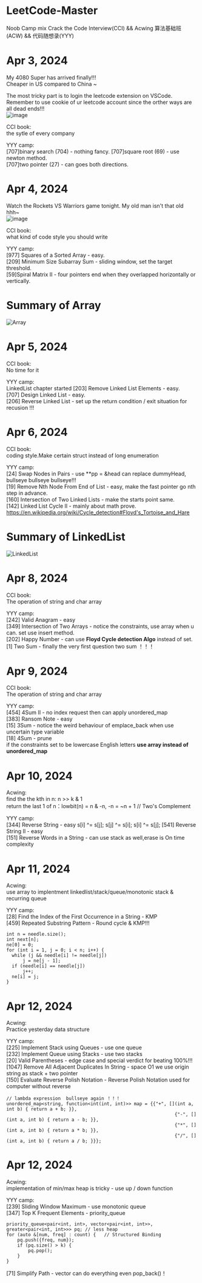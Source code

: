 # LeetCode-Master
Noob Camp mix Crack the Code Interview(CCI) && Acwing 算法基础班(ACW) && 代码随想录(YYY)  

# Apr 3, 2024
My 4080 Super has arrived finally!!!   
Cheaper in US compared to China ~   

The most tricky part is to login the leetcode extension on VSCode.   
Remember to use cookie of ur leetcode account since the orther ways are all dead ends!!!    
![image](https://github.com/Justinquant/LeetCode-Master/assets/147337004/be3a455b-3135-4c9d-a95b-2fee2128787d)

CCI book:    
the sytle of every company

YYY camp:         
[707]binary search (704) - nothing fancy. 
[707]square root (69) - use newton method.      
[707]two pointer (27) - can goes both directions.  

# Apr 4, 2024
Watch the Rockets VS Warriors game tonight.
My old man isn't that old hhh~          
![image](https://github.com/Justinquant/LeetCode-Master/assets/147337004/432aee56-099e-4552-8ea9-bb7ff247f447)

CCI book:    
what kind of code style you should write

YYY camp:         
[977] Squares of a Sorted Array - easy.  
[209] Minimum Size Subarray Sum - sliding window, set the target threshold.  
[59]Spiral Matrix II - four pointers end when they overlapped horizontally or vertically.  

# Summary of Array
![Array](https://github.com/Justinquant/LeetCode-Master/assets/147337004/600d5385-7dc6-43ec-91c5-7500bc517eab)

# Apr 5, 2024
CCI book:    
No time for it

YYY camp:         
LinkedList chapter started
[203] Remove Linked List Elements - easy.   
[707] Design Linked List - easy.   
[206] Reverse Linked List - set up the return condition / exit situation for recusion !!!   

# Apr 6, 2024
CCI book:    
coding style.Make certain struct instead of long enumeration

YYY camp:         
[24] Swap Nodes in Pairs - use **pp = &head can replace dummyHead, bullseye bullseye bullseye!!!                   
[19] Remove Nth Node From End of List - easy, make the fast pointer go nth step in advance.<br>
[160] Intersection of Two Linked Lists - make the starts point same.     
[142] Linked List Cycle II - mainly about math prove.    
https://en.wikipedia.org/wiki/Cycle_detection#Floyd's_Tortoise_and_Hare

# Summary of LinkedList
![LinkedList](https://github.com/Justinquant/LeetCode-Master/assets/147337004/c857c573-1e57-4018-9167-d2e98e2f8306)

# Apr 8, 2024
CCI book:    
The operation of string and char array            

YYY camp:            
[242] Valid Anagram - easy           
[349] Intersection of Two Arrays - notice the constraints, use array when u can. set use insert method.               
[202] Happy Number - can use __Floyd Cycle detection Algo__ instead of set.     
[1] Two Sum - finally the very first question two sum ！！！    

# Apr 9, 2024
CCI book:    
The operation of string and char array     

YYY camp:    
[454] 4Sum II - no index request then can apply unordered_map             
[383] Ransom Note - easy     
[15] 3Sum - notice the weird behaviour of emplace_back when use uncertain type variable           
[18] 4Sum -  prune           
if the constraints set to be lowercase English letters __use array instead of unordered_map__                  

# Apr 10, 2024
Acwing:               
find the the kth in n: n >> k & 1               
return the last 1 of n：lowbit(n) = n & -n, -n = ~n + 1 // Two's Complement

YYY camp:  
[344] Reverse String - easy s[i] ^= s[j]; s[j] ^= s[i]; s[i] ^= s[j]; 
[541] Reverse String II - easy    
[151] Reverse Words in a String - can use stack as well,erase is On time complexity   

# Apr 11, 2024
Acwing:                
use array to implentment linkedlist/stack/queue/monotonic stack & recurring queue               

YYY camp:            
[28] Find the Index of the First Occurrence in a String - KMP                
[459] Repeated Substring Pattern - Round cycle & KMP!!! 
```
int n = needle.size();
int next[n];
ne[0] = 0;
for (int i = 1, j = 0; i < n; i++) {
  while (j && needle[i] != needle[j])
      j = ne[j - 1];
  if (needle[i] == needle[j])
      j++;
  ne[i] = j;
}
```

# Apr 12, 2024
Acwing:   
Practice yesterday data structure              

YYY camp:     
[225] Implement Stack using Queues  - use one queue                       
[232] Implement Queue using Stacks - use two stacks      
[20] Valid Parentheses - edge case and special verdict for beating 100%!!!                      
[1047] Remove All Adjacent Duplicates In String - space O1 we use origin string as stack + two pointer     
[150] Evaluate Reverse Polish Notation - Reverse Polish Notation used for computer without reverse                 
```
// lambda expression  bullseye again ！！！
unordered_map<string, function<int(int, int)>> map = {{"+", [](int a, int b) { return a + b; }},
                                                              {"-", [](int a, int b) { return a - b; }},
                                                              {"*", [](int a, int b) { return a * b; }},
                                                              {"/", [](int a, int b) { return a / b; }}};
```
 
# Apr 12, 2024
Acwing:  
implementation of min/max heap is tricky  - use up / down function

YYY camp:     
[239] Sliding Window Maximum - use monotonic queue        
[347] Top K Frequent Elements - priority_queue          
```
priority_queue<pair<int, int>, vector<pair<int, int>>, greater<pair<int, int>>> pq; // less heap
for (auto &[num, freq] : count) {   // Structured Binding
    pq.push({freq, num});
    if (pq.size() > k) {
        pq.pop();
    }
}
```
[71] Simplify Path - vector can do everything even pop_back()！                         





